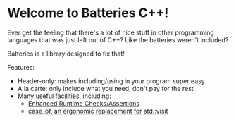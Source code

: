 # Welcome to Batteries C++!

Ever get the feeling that there's a lot of nice stuff in other
programming languages that was just left out of C++?  Like the
batteries weren't included?

Batteries is a library designed to fix that!

Features:

- Header-only: makes including/using in your program super easy
- A la carte: only include what you need, don't pay for the rest
- Many useful facilities, including:
  - [Enhanced Runtime Checks/Assertions](/reference/assert.hpp.html)
  - [case_of, an ergonomic replacement for std::visit](/reference/case_of.hpp.html)

<!-- Guides: TODO; adding diagnostics to your program, C++
metaprogramming for humans, using patterns from functional programming
in C++, ...? change -->
